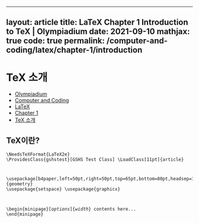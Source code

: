 <!-- language-all:  lang-none -->
---
layout: article
title: LaTeX Chapter 1 Introduction to TeX | Olympiadium
date: 2021-09-10
mathjax: true
code: true
permalink: /computer-and-coding/latex/chapter-1/introduction
---
# TeX 소개
<ul class="breadcrumb">
	<li><a href="{{ site.homeurl }}">Olympiadium</a></li> 
	<li><a href="{{ site.homeurl }}computer-and-coding/">Computer and Coding</a></li> 
	<li><a href="{{ site.homeurl }}computer-and-coding/latex/">LaTeX</a></li>
	<li><a href="{{ site.homeurl }}computer-and-coding/latex/chapter-1/">Chapter 1</a></li>
	<li><a href="{{ site.homeurl }}computer-and-coding/latex/chapter-1/introduction/">TeX 소개</a></li>
</ul>

## TeX이란?
<blueboard> <pre><code class="language-latex">\NeedsTeXFormat{LaTeX2e}
\ProvidesClass{gshstest}[GSHS Test Class]
\LoadClass[11pt]{article}

\usepackage[b4paper,left=50pt,right=50pt,top=65pt,bottom=80pt,headsep=10pt]{geometry}
\usepackage{setspace}
\usepackage{graphicx}

\begin{minipage}[<i>options</i>]{<i>width</i>}
	contents here...
\end{minipage}
</code></pre>
</blueboard>